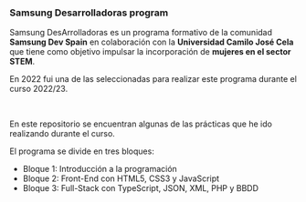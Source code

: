 <h3>Samsung Desarrolladoras program</h3>
<p>Samsung DesArrolladoras es un programa formativo de la comunidad <b>Samsung Dev Spain</b> en colaboración con la <b>Universidad Camilo José Cela</b> que tiene como objetivo impulsar la incorporación de <b>mujeres en el sector STEM</b>.</p>
<p>En 2022 fui una de las seleccionadas para realizar este programa durante el curso 2022/23.</p>
<br>
<p>En este repositorio se encuentran algunas de las prácticas que he ido realizando durante el curso.</p>
<p>El programa se divide en tres bloques:</p>
<ul>
  <li>Bloque 1: Introducción a la programación</li>
  <li>Bloque 2: Front-End con HTML5, CSS3 y JavaScript</li>
  <li>Bloque 3: Full-Stack con TypeScript, JSON, XML, PHP y BBDD</li>
</ul>